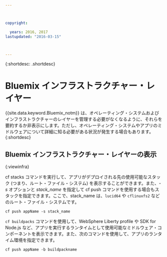 ```yaml
---



copyright:

  years: 2016, 2017
lastupdated: "2016-03-15"



---
```


{:shortdesc: .shortdesc}

#  Bluemix インフラストラクチャー・レイヤー



{{site.data.keyword.Bluemix_notm}} は、オペレーティング・システムおよびインフラストラクチャーのレイヤーを管理する必要がなくなるように、それらを要約するか非表示にします。ただし、オペレーティング・システムやアプリのミドルウェアについて詳細に知る必要がある状況が発生する場合もあります。
{:shortdesc}

## Bluemix インフラストラクチャー・レイヤーの表示
{:viewinfra}

cf stacks コマンドを実行して、アプリがデプロイされる先の使用可能なスタック (つまり、ルート・ファイル・システム) を表示することができます。また、*-s* オプションと *stack_name* を指定して cf push コマンドを使用する場合もスタックを指定できます。ここで、stack_name は、`lucid64` や `cflinuxfs2` などのルート・ファイル・システムです。

```
cf push appName -s stack_name
```
`cf buildpacks` コマンドを使用して、WebSphere Liberty profile や SDK for Node.js など、アプリを実行するランタイムとして使用可能なミドルウェア・コンポーネントを表示できます。また、次のコマンドを使用して、アプリのランタイム環境を指定できます。
```
cf push appName -b buildpackname
```
